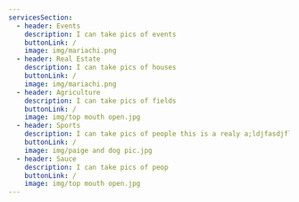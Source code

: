 ```yaml
---
servicesSection:
  - header: Events
    description: I can take pics of events
    buttonLink: /
    image: img/mariachi.png
  - header: Real Estate
    description: I can take pics of houses
    buttonLink: /
    image: img/mariachi.png
  - header: Agriculture
    description: I can take pics of fields
    buttonLink: /
    image: img/top mouth open.jpg
  - header: Sports
    description: I can take pics of people this is a realy a;ldjfasdjflasjfljasdlfjsadl;jfl;sakdjflkjsadlfkalsdkjflsajfd;lsakjsfldsaj
    buttonLink: /
    image: img/paige and dog pic.jpg
  - header: Sauce
    description: I can take pics of peop
    buttonLink: /
    image: img/top mouth open.jpg
---
```

